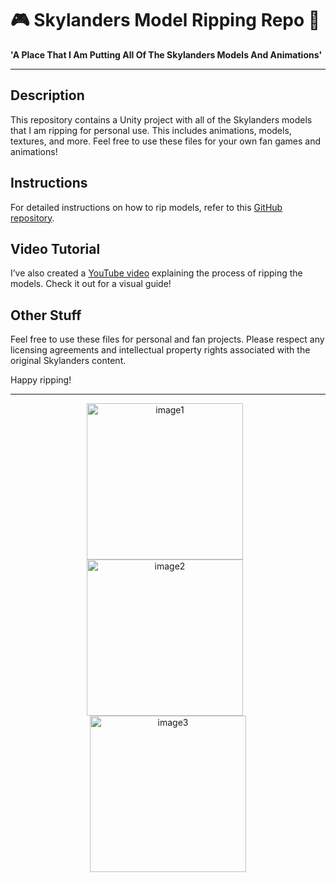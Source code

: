 # 🎮 Skylanders Model Ripping Repo 📳

**'A Place That I Am Putting All Of The Skylanders Models And Animations'**

---

## Description

This repository contains a Unity project with all of the Skylanders models that I am ripping for personal use. This includes animations, models, textures, and more. Feel free to use these files for your own fan games and animations!

## Instructions

For detailed instructions on how to rip models, refer to this [GitHub repository](https://github.com/TheDevAtlas/ExtractingSkylandersModels).

## Video Tutorial

I’ve also created a [YouTube video](https://youtu.be/fKfDGUcqj2Y?si=73-bakJRTaUdICYa) explaining the process of ripping the models. Check it out for a visual guide!

## Other Stuff

Feel free to use these files for personal and fan projects. Please respect any licensing agreements and intellectual property rights associated with the original Skylanders content.

Happy ripping!

---

<div align="center">
  <img src="images/O1.png" alt="image1" width="250" style="margin-right: 10px;"/>
  <img src="images/O2.png" alt="image2" width="250" style="margin-right: 10px;"/>
  <img src="images/O3.png" alt="image3" width="250"/>
</div>
